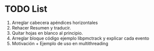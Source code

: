 # TODO List
1. Arreglar cabecera apéndices horizontales
2. Rehacer Resumen y traducir.
3. Quitar hojas en blanco al principio.
4. Arreglar bloque código ejemplo libpmctrack y explicar cada evento
5. Motivación + Ejemplo de uso en multithreading
